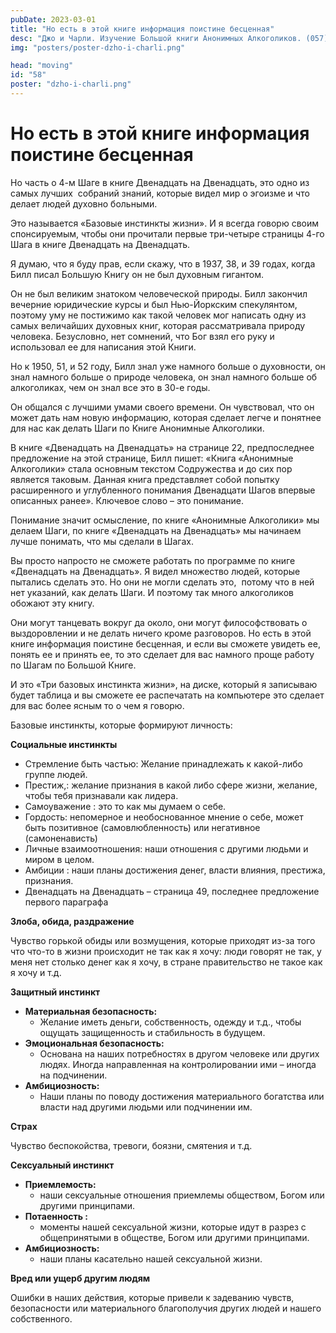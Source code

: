 ```yaml
---
pubDate: 2023-03-01
title: "Но есть в этой книге информация поистине бесценная"
desc: "Джо и Чарли. Изучение Большой книги Анонимных Алкоголиков. (057)"
img: "posters/poster-dzho-i-charli.png"

head: "moving"
id: "58"
poster: "dzho-i-charli.png"
---
```


# Но есть в этой книге информация поистине бесценная

Но часть о 4-м Шаге в книге Двенадцать на Двенадцать, это одно из самых лучших  собраний знаний, которые видел мир о эгоизме и что делает людей духовно больными.

Это называется «Базовые инстинкты жизни». И я всегда говорю своим спонсируемым, чтобы они прочитали первые три-четыре страницы 4-го Шага в книге Двенадцать на Двенадцать.

Я думаю, что я буду прав, если скажу, что в 1937, 38, и 39 годах, когда Билл писал Большую Книгу он не был духовным гигантом.

Он не был великим знатоком человеческой природы. Билл закончил вечерние юридические курсы и был Нью-Йоркским спекулянтом, поэтому уму не постижимо как такой человек мог написать одну из самых величайших духовных книг, которая рассматривала природу человека. Безусловно, нет сомнений, что Бог взял его руку и использовал ее для написания этой Книги.

Но к 1950, 51, и 52 году, Билл знал уже намного больше о духовности, он знал намного больше о природе человека, он знал намного больше об алкоголиках, чем он знал все это в 30-е годы.

Он общался с лучшими умами своего времени. Он чувствовал, что он может дать нам новую информацию, которая сделает легче и понятнее для нас как делать Шаги по Книге Анонимные Алкоголики.

В книге «Двенадцать на Двенадцать» на странице 22, предпоследнее предложение на этой странице, Билл пишет: «Книга «Анонимные Алкоголики» стала основным текстом Содружества и до сих пор является таковым. Данная книга представляет собой попытку расширенного и углубленного понимания Двенадцати Шагов впервые описанных ранее». Ключевое слово – это понимание.

Понимание значит осмысление, по книге «Анонимные Алкоголики» мы делаем Шаги, по книге «Двенадцать на Двенадцать» мы начинаем лучше понимать, что мы сделали в Шагах.

Вы просто напросто не сможете работать по программе по книге «Двенадцать на Двенадцать». Я видел множество людей, которые пытались сделать это. Но они не могли сделать это,  потому что в ней нет указаний, как делать Шаги. И поэтому так много алкоголиков обожают эту книгу.

Они могут танцевать вокруг да около, они могут философствовать о выздоровлении и не делать ничего кроме разговоров. Но есть в этой книге информация поистине бесценная, и если вы сможете увидеть ее, понять ее и принять ее, то это сделает для вас намного проще работу по Шагам по Большой Книге.

И это «Три базовых инстинкта жизни», на диске, который я записываю будет таблица и вы сможете ее распечатать на компьютере это сделает для вас более ясным то о чем я говорю.

Базовые инстинкты, которые формируют личность:

**Социальные инстинкты**

- Стремление быть частью: Желание принадлежать к какой-либо группе людей.
- Престиж,: желание признания в какой либо сфере жизни, желание, чтобы тебя признавали как лидера.
- Самоуважение : это то как мы думаем о себе.
- Гордость: непомерное и необоснованное мнение о себе, может быть позитивное (самовлюбленность) или негативное (самоненависть)
- Личные взаимоотношения: наши отношения с другими людьми и миром в целом.
- Амбиции : наши планы достижения денег, власти влияния, престижа, признания.
- Двенадцать на Двенадцать – страница 49, последнее предложение первого параграфа

**Злоба, обида, раздражение**

Чувство горькой обиды или возмущения, которые приходят из-за того что что-то в жизни происходит не так как я хочу: люди говорят не так, у меня нет столько денег как я хочу, в стране правительство не такое как я хочу и т.д.

**Защитный инстинкт**

- **Материальная безопасность:**
  - Желание иметь деньги, собственность, одежду и т.д., чтобы ощущать защищенность и стабильность в будущем.
- **Эмоциональная безопасность:**
  - Основана на наших потребностях в другом человеке или других людях. Иногда направленная на контролировании ими – иногда на подчинении.
- **Амбициозность:**
  - Наши планы по поводу достижения материального богатства или власти над другими людьми или подчинении им.

**Страх**

Чувство беспокойства, тревоги, боязни, смятения и т.д.

**Сексуальный инстинкт**

- **Приемлемость:**
  - наши сексуальные отношения приемлемы обществом, Богом или другими принципами.
- **Потаенность :**
  - моменты нашей сексуальной жизни, которые идут в разрез с общепринятыми в обществе, Богом или другими принципами.
- **Амбициозность:**
  - наши планы касательно нашей сексуальной жизни.

**Вред или ущерб другим людям**

Ошибки в наших действия, которые привели к задеванию чувств, безопасности или материального благополучия других людей и нашего собственного.
